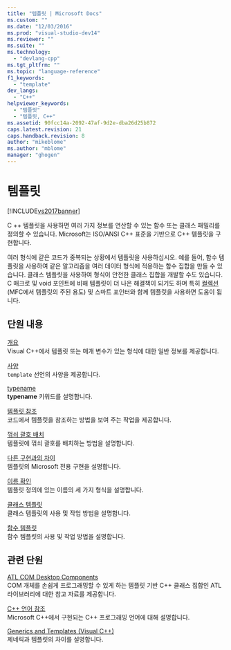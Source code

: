 ```yaml
---
title: "템플릿 | Microsoft Docs"
ms.custom: ""
ms.date: "12/03/2016"
ms.prod: "visual-studio-dev14"
ms.reviewer: ""
ms.suite: ""
ms.technology: 
  - "devlang-cpp"
ms.tgt_pltfrm: ""
ms.topic: "language-reference"
f1_keywords: 
  - "template"
dev_langs: 
  - "C++"
helpviewer_keywords: 
  - "템플릿"
  - "템플릿, C++"
ms.assetid: 90fcc14a-2092-47af-9d2e-dba26d25b872
caps.latest.revision: 21
caps.handback.revision: 8
author: "mikeblome"
ms.author: "mblome"
manager: "ghogen"
---
```

# 템플릿
[!INCLUDE[vs2017banner](../assembler/inline/includes/vs2017banner.md)]

C \+\+ 템플릿을 사용하면 여러 가지 정보를 연산할 수 있는 함수 또는 클래스 패밀리를 정의할 수 있습니다.  Microsoft는 ISO\/ANSI C\+\+ 표준을 기반으로 C\+\+ 템플릿을 구현합니다.  
  
 여러 형식에 같은 코드가 중복되는 상황에서 템플릿을 사용하십시오.  예를 들어, 함수 템플릿을 사용하여 같은 알고리즘을 여러 데이터 형식에 적용하는 함수 집합을 만들 수 있습니다.  클래스 템플릿을 사용하여 형식이 안전한 클래스 집합을 개발할 수도 있습니다.  C 매크로 및 void 포인트에 비해 템플릿이 더 나은 해결책이 되기도 하며 특히 [컬렉션](../mfc/collections.md)\(MFC에서 템플릿의 주된 용도\) 및 스마트 포인터와 함께 템플릿을 사용하면 도움이 됩니다.  
  
## 단원 내용  
 [개요](../Topic/Templates%20Overview.md)  
 Visual C\+\+에서 템플릿 또는 매개 변수가 있는 형식에 대한 일반 정보를 제공합니다.  
  
 [사양](../Topic/Template%20Specifications.md)  
 `template` 선언의 사양을 제공합니다.  
  
 [typename](../cpp/typename.md)  
 **typename** 키워드를 설명합니다.  
  
 [템플릿 참조](../Topic/Referencing%20Templates.md)  
 코드에서 템플릿을 참조하는 방법을 보여 주는 작업을 제공합니다.  
  
 [꺾쇠 괄호 배치](../Topic/Angle%20Bracket%20Placement.md)  
 템플릿에 꺾쇠 괄호를 배치하는 방법을 설명합니다.  
  
 [다른 구현과의 차이](../Topic/Differences%20from%20Other%20Implementations.md)  
 템플릿의 Microsoft 전용 구현을 설명합니다.  
  
 [이름 확인](../cpp/templates-and-name-resolution.md)  
 템플릿 정의에 있는 이름의 세 가지 형식을 설명합니다.  
  
 [클래스 템플릿](../cpp/class-templates.md)  
 클래스 템플릿의 사용 및 작업 방법을 설명합니다.  
  
 [함수 템플릿](../cpp/function-templates.md)  
 함수 템플릿의 사용 및 작업 방법을 설명합니다.  
  
## 관련 단원  
 [ATL COM Desktop Components](../atl/atl-com-desktop-components.md)  
 COM 개체를 손쉽게 프로그래밍할 수 있게 하는 템플릿 기반 C\+\+ 클래스 집합인 ATL 라이브러리에 대한 참고 자료를 제공합니다.  
  
 [C\+\+ 언어 참조](../cpp/cpp-language-reference.md)  
 Microsoft C\+\+에서 구현되는 C\+\+ 프로그래밍 언어에 대해 설명합니다.  
  
 [Generics and Templates \(Visual C\+\+\)](../windows/generics-and-templates-visual-cpp.md)  
 제네릭과 템플릿의 차이를 설명합니다.